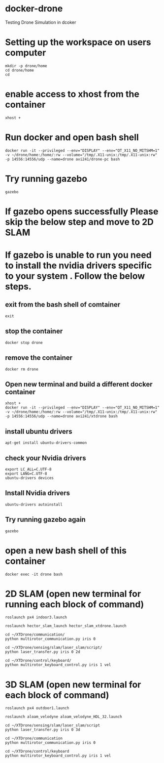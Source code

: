 # docker-drone
Testing Drone Simulation in dcoker

# Setting up the workspace on users computer

    mkdir -p drone/home
    cd drone/home
    cd

   # enable access to xhost from the container
    xhost +

   # Run docker and open bash shell

    docker run -it --privileged --env="DISPLAY" --env="QT_X11_NO_MITSHM=1" -v ~/drone/home:/home/:rw --volume="/tmp/.X11-unix:/tmp/.X11-unix:rw" -p 14556:14556/udp --name=drone avi241/drone-pc bash
    
   # Try running gazebo
    gazebo
   
   # If gazebo opens successfully Please skip the below step and move to 2D SLAM
   
   # If gazebo is unable to run you need to install the nvidia drivers specific to your system . Follow the below steps.
   
   ## exit from the bash shell of comtainer
    exit
   ## stop the container
    docker stop drone
   ## remove the container
    docker rm drone
   ## Open new terminal and build a different docker container
    xhost + 
    docker run -it --privileged --env="DISPLAY" --env="QT_X11_NO_MITSHM=1" -v ~/drone/home:/home/:rw --volume="/tmp/.X11-unix:/tmp/.X11-unix:rw" -p 14556:14556/udp --name=drone avi241/xtdrone bash
   ## install ubuntu drivers
    apt-get install ubuntu-drivers-common
   ## check your Nvidia drivers
    export LC_ALL=C.UTF-8
    export LANG=C.UTF-8
    ubuntu-drivers devices
   ## Install Nvidia drivers
    ubuntu-drivers autoinstall
   ## Try running gazebo again
    gazebo
    
   # open a new bash shell of this container
   
    docker exec -it drone bash
    
   # 2D SLAM (open new terminal for running each block of command)
    
    roslaunch px4 indoor3.launch 
    
    roslaunch hector_slam_launch hector_slam_xtdrone.launch
    
    cd ~/XTDrone/communication/
    python multirotor_communication.py iris 0
    
    cd ~/XTDrone/sensing/slam/laser_slam/script/
    python laser_transfer.py iris 0 2d
    
    cd ~/XTDrone/control/keyboard/
    python multirotor_keyboard_control.py iris 1 vel


   # 3D SLAM  (open new terminal for each block of command)

    roslaunch px4 outdoor1.launch
    
    roslaunch aloam_velodyne aloam_velodyne_HDL_32.launch
    
    cd ~/XTDrone/sensing/slam/laser_slam/script
    python laser_transfer.py iris 0 3d
    
    cd ~/XTDrone/communication
    python multirotor_communication.py iris 0 
    
    cd ~/XTDrone/control/keyboard
    python multirotor_keyboard_control.py iris 1 vel

